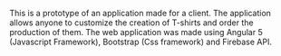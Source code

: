 
This is a prototype of an application made for a client. 
The application allows anyone to customize the creation of T-shirts and order the production of them.
The web application was made using Angular 5 (Javascript Framework), Bootstrap (Css framework) and Firebase API.
